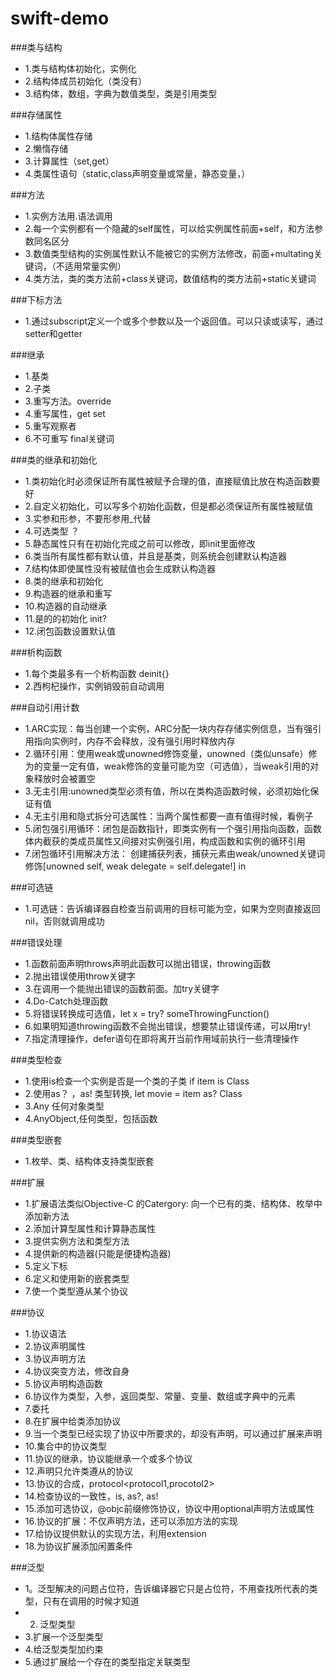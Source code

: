 # swift-demo

###类与结构
* 1.类与结构体初始化，实例化
* 2.结构体成员初始化（类没有）
* 3.结构体，数组，字典为数值类型，类是引用类型


###存储属性
* 1.结构体属性存储
* 2.懒惰存储
* 3.计算属性（set,get）
* 4.类属性语句（static,class声明变量或常量，静态变量，）


###方法
* 1.实例方法用.语法调用
* 2.每一个实例都有一个隐藏的self属性，可以给实例属性前面+self，和方法参数同名区分
* 3.数值类型结构的实例属性默认不能被它的实例方法修改，前面+multating关键词，（不适用常量实例）
* 4.类方法，类的类方法前+class关键词，数值结构的类方法前+static关键词


###下标方法
* 1.通过subscript定义一个或多个参数以及一个返回值。可以只读或读写，通过setter和getter


###继承
* 1.基类
* 2.子类
* 3.重写方法。override
* 4.重写属性，get set
* 5.重写观察者
* 6.不可重写 final关键词


###类的继承和初始化
* 1.类初始化时必须保证所有属性被赋予合理的值，直接赋值比放在构造函数要好
* 2.自定义初始化，可以写多个初始化函数，但是都必须保证所有属性被赋值
* 3.实参和形参，不要形参用_代替
* 4.可选类型 ？
* 5.静态属性只有在初始化完成之前可以修改，即init里面修改
* 6.类当所有属性都有默认值，并且是基类，则系统会创建默认构造器
* 7.结构体即使属性没有被赋值也会生成默认构造器
* 8.类的继承和初始化
* 9.构造器的继承和重写
* 10.构造器的自动继承
* 11.是的的初始化 init?
* 12.闭包函数设置默认值


###析构函数
* 1.每个类最多有一个析构函数 deinit{}
* 2.西枸杞操作，实例销毁前自动调用


###自动引用计数
* 1.ARC实现：每当创建一个实例，ARC分配一块内存存储实例信息，当有强引用指向实例时，内存不会释放，没有强引用时释放内存
* 2.循环引用：使用weak或unowned修饰变量，unowned（类似unsafe）修为的变量一定有值，weak修饰的变量可能为空（可选值），当weak引用的对象释放时会被置空
* 3.无主引用:unowned类型必须有值，所以在类构造函数时候，必须初始化保证有值
* 4.无主引用和隐式拆分可选属性：当两个属性都要一直有值得时候，看例子
* 5.闭包强引用循环：闭包是函数指针，即类实例有一个强引用指向函数，函数体内截获的类成员属性又间接对实例强引用，构成函数和实例的循环引用
* 7.闭包循环引用解决方法： 创建捕获列表，捕获元素由weak/unowned关键词修饰[unowned self, weak delegate = self.delegate!] in 


###可选链
* 1.可选链：告诉编译器自检查当前调用的目标可能为空，如果为空则直接返回nil，否则就调用成功


###错误处理
* 1.函数前面声明throws声明此函数可以抛出错误，throwing函数
* 2.抛出错误使用throw关键字
* 3.在调用一个能抛出错误的函数前面。加try关键字
* 4.Do-Catch处理函数
* 5.将错误转换成可选值，let x = try? someThrowingFunction()
* 6.如果明知道throwing函数不会抛出错误，想要禁止错误传递，可以用try!
* 7.指定清理操作，defer语句在即将离开当前作用域前执行一些清理操作

###类型检查
* 1.使用is检查一个实例是否是一个类的子类 if item is Class
* 2.使用as？ ，as! 类型转换, let movie = item as? Class
* 3.Any 任何对象类型
* 4.AnyObject,任何类型，包括函数

###类型嵌套
* 1.枚举、类、结构体支持类型嵌套

###扩展
* 1.扩展语法类似Objective-C 的Catergory: 向一个已有的类、结构体、枚举中添加新方法
* 2.添加计算型属性和计算静态属性
* 3.提供实例方法和类型方法
* 4.提供新的构造器(只能是便捷构造器)
* 5.定义下标
* 6.定义和使用新的嵌套类型
* 7.使一个类型遵从某个协议

###协议
* 1.协议语法
* 2.协议声明属性
* 3.协议声明方法
* 4.协议突变方法，修改自身
* 5.协议声明构造函数
* 6.协议作为类型，入参，返回类型、常量、变量、数组或字典中的元素
* 7.委托
* 8.在扩展中给类添加协议
* 9.当一个类型已经实现了协议中所要求的，却没有声明，可以通过扩展来声明
* 10.集合中的协议类型
* 11.协议的继承，协议能继承一个或多个协议
* 12.声明只允许类遵从的协议
* 13.协议的合成，protocol<protocol1,procotol2>
* 14.检查协议的一致性，is, as?, as!
* 15.添加可选协议，@objc前缀修饰协议，协议中用optional声明方法或属性
* 16.协议的扩展：不仅声明方法，还可以添加方法的实现
* 17.给协议提供默认的实现方法，利用extension
* 18.为协议扩展添加闲置条件

###泛型
* 1。泛型解决的问题<T>占位符，告诉编译器它只是占位符，不用查找所代表的类型，只有在调用的时候才知道
* 2. 泛型类型
* 3.扩展一个泛型类型
* 4.给泛型类型加约束
* 5.通过扩展给一个存在的类型指定关联类型